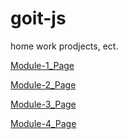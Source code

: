 # goit-js
home work prodjects, ect.

[Module-1_Page](https://sergiimostepan.github.io/goit-js/hw_01)

[Module-2_Page](https://sergiimostepan.github.io/goit-js/hw_02)

[Module-3_Page](https://sergiimostepan.github.io/goit-js/hw_03)

[Module-4_Page](https://sergiimostepan.github.io/goit-js/hw_04)